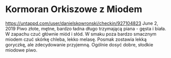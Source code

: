 # Kormoran Orkiszowe z Miodem
https://untappd.com/user/danielskowronski/checkin/927104823
June 2, 2019
Piwo złote, mętne, bardzo ładna długo trzymającą piana - gęsta i biała. W zapachu czuć głównie miód i słód. W smaku poza bardzo smacznym miodem czuć skórkę chleba, lekko melasę. Posmak zostawia lekką goryczkę, ale zdecydowanie przyjemną. Ogólnie dosyć dobre, słodkie miodowe piwo.